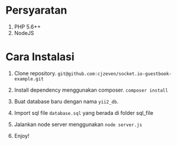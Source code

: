 Persyaratan
===========

1. PHP 5.6++
2. NodeJS

Cara Instalasi
==============

1. Clone repository.
`git@github.com:cjzeven/socket.io-guestbook-example.git`

2. Install dependency menggunakan composer.
`composer install`

3. Buat database baru dengan nama `yii2_db`.

4. Import sql file `database.sql` yang berada di folder sql_file

5. Jalankan node server menggunakan `node server.js`

6. Enjoy!